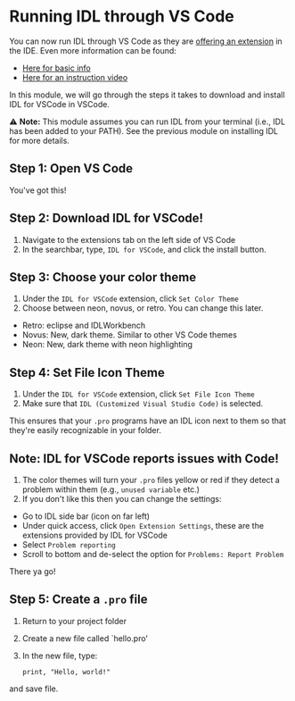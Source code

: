# Running IDL through VS Code

You can now run IDL through VS Code as they are [offering an extension](https://www.nv5geospatialsoftware.com/Support/Maintenance-Detail/back-to-the-future-idl174-for-visual-studio-code) in the IDE. Even more information can be found:
- [Here for basic info](https://marketplace.visualstudio.com/items?itemName=IDL.idl-for-vscode) 
- [Here for an instruction video](https://www.nv5geospatialsoftware.com/company/events/events-detail/reimagine-the-way-you-program-with-idl-for-vscode)

In this module, we will go through the steps it takes to download and install IDL for VSCode in VSCode.

⚠️ **Note:** This module assumes you can run IDL from your terminal (i.e., IDL has been added to your PATH). See the previous module on installing IDL for more details.

## Step 1: Open VS Code
You've got this!

## Step 2: Download IDL for VSCode!
1. Navigate to the extensions tab on the left side of VS Code
2. In the searchbar, type, `IDL for VSCode`, and click the install button.

## Step 3: Choose your color theme
1. Under the `IDL for VSCode` extension, click `Set Color Theme`
2. Choose between neon, novus, or retro. You can change this later.
- Retro: eclipse and IDLWorkbench
- Novus: New, dark theme. Similar to other VS Code themes
- Neon: New, dark theme with neon highlighting

## Step 4: Set File Icon Theme
1.  Under the `IDL for VSCode` extension, click `Set File Icon Theme`
2.  Make sure that `IDL (Customized Visual Studio Code)` is selected.

This ensures that your `.pro` programs have an IDL icon next to them so that they're easily recognizable in your folder.

## Note: IDL for VSCode reports issues with Code!
1. The color themes will turn your `.pro` files yellow or red if they detect a problem within them (e.g., `unused variable` etc.)
2. If you don't like this then you can change the settings:
- Go to IDL side bar (icon on far left)
- Under quick access, click `Open Extension Settings`, these are the extensions provided by IDL for VSCode
- Select `Problem reporting`
- Scroll to bottom and de-select the option for `Problems: Report Problem`

There ya go!

## Step 5: Create a `.pro` file
1. Return to your project folder
2. Create a new file called `hello.pro'
3. In the new file, type:

   ```
   print, "Hello, world!"
   ```
  and save file. 

